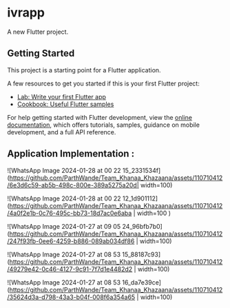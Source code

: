 # ivrapp

A new Flutter project.

## Getting Started

This project is a starting point for a Flutter application.

A few resources to get you started if this is your first Flutter project:

- [Lab: Write your first Flutter app](https://docs.flutter.dev/get-started/codelab)
- [Cookbook: Useful Flutter samples](https://docs.flutter.dev/cookbook)

For help getting started with Flutter development, view the
[online documentation](https://docs.flutter.dev/), which offers tutorials,
samples, guidance on mobile development, and a full API reference.

## Application Implementation :
![WhatsApp Image 2024-01-28 at 00 22 15_2331534f](https://github.com/ParthWande/Team_Khanaa_Khazaana/assets/110710412/6e3d6c59-ab5b-498c-800e-389a5275a20d| width=100)

![WhatsApp Image 2024-01-28 at 00 22 12_1d901112](https://github.com/ParthWande/Team_Khanaa_Khazaana/assets/110710412/4a0f2e1b-0c76-495c-bb73-18d7ac0e6aba | width=100 )

![WhatsApp Image 2024-01-27 at 09 05 24_96bfb7b0](https://github.com/ParthWande/Team_Khanaa_Khazaana/assets/110710412/247f93fb-0ee6-4259-b886-089ab034df86 | width=100)

![WhatsApp Image 2024-01-27 at 08 53 15_88187c93](https://github.com/ParthWande/Team_Khanaa_Khazaana/assets/110710412/49279e42-0c46-4127-9c91-7f7d1e4482d2 | width=100)

![WhatsApp Image 2024-01-27 at 08 53 16_da7e39ce](https://github.com/ParthWande/Team_Khanaa_Khazaana/assets/110710412/35624d3a-d798-43a3-b04f-008f6a354a65 | width=100)


